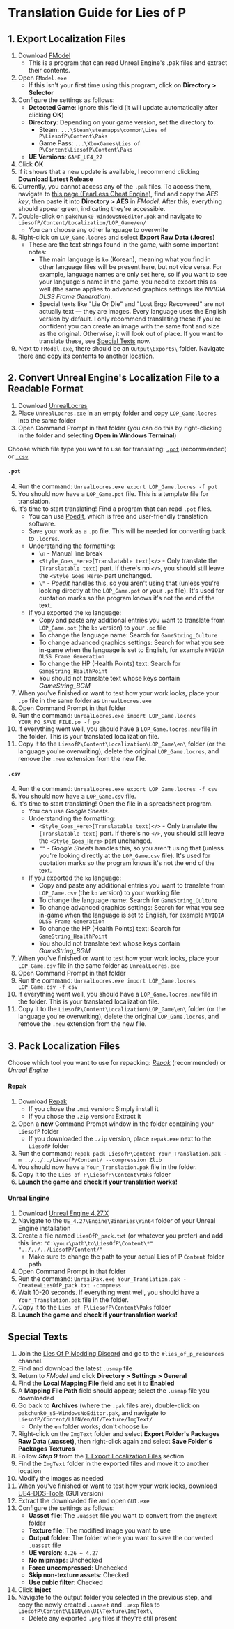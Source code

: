 # Translation Guide for Lies of P

## 1. Export Localization Files

1. Download [FModel](https://fmodel.app/)
	- This is a program that can read Unreal Engine's .pak files and extract their contents.
2. Open `FModel.exe`
	- If this isn't your first time using this program, click on **Directory > Selector**
3. Configure the settings as follows:
	- **Detected Game**: Ignore this field (it will update automatically after clicking **OK**)
	- **Directory**: Depending on your game version, set the directory to:
		- Steam: `...\Steam\steamapps\common\Lies of P\LiesofP\Content\Paks`
		- Game Pass: `...\XboxGames\Lies of P\Content\LiesofP\Content\Paks`
	- **UE Versions**: `GAME_UE4_27`
4. Click **OK**
5. If it shows that a new update is available, I recommend clicking **Download Latest Release**
6. Currently, you cannot access any of the `.pak` files. To access them, navigate to [this page (FearLess Cheat Engine)](https://fearlessrevolution.com/viewtopic.php?t=25815#:~:text=Directory%20>%20AES), find and copy the *AES key*, then paste it into **Directory > AES** in *FModel*. After this, everything should appear green, indicating they're accessible.
7. Double-click on `pakchunk0-WindowsNoEditor.pak` and navigate to `LiesofP/Content/Localization/LOP_Game/en/`
	- You can choose any other language to overwrite
8. Right-click on `LOP_Game.locres` and select **Export Raw Data (.locres)**
	- These are the text strings found in the game, with some important notes:
		- The main language is `ko` (Korean), meaning what you find in other language files will be present here, but not vice versa. For example, language names are only set here, so if you want to see your language's name in the game, you need to export this as well (the same applies to advanced graphics settings like *NVIDIA DLSS Frame Generation*).
		- Special texts like "Lie Or Die" and "Lost Ergo Recovered" are not actually text — they are images. Every language uses the English version by default. I only recommend translating these if you're confident you can create an image with the same font and size as the original. Otherwise, it will look out of place. If you want to translate these, see [Special Texts](#special-texts) now.
9. Next to `FModel.exe`, there should be an `Output\Exports\` folder. Navigate there and copy its contents to another location.

## 2. Convert Unreal Engine's Localization File to a Readable Format

1. Download [UnrealLocres](https://github.com/akintos/UnrealLocres/releases/latest)
2. Place `UnrealLocres.exe` in an empty folder and copy `LOP_Game.locres` into the same folder
3. Open Command Prompt in that folder (you can do this by right-clicking in the folder and selecting **Open in Windows Terminal**)

Choose which file type you want to use for translating: [`.pot`](#pot) (recommended) or [`.csv`](#csv)

#### `.pot`
4. Run the command: `UnrealLocres.exe export LOP_Game.locres -f pot`
5. You should now have a `LOP_Game.pot` file. This is a template file for translation.
6. It's time to start translating! Find a program that can read `.pot` files.
	- You can use [Poedit](https://poedit.net/), which is free and user-friendly translation software.
	- Save your work as a `.po` file. This will be needed for converting back to `.locres`.
	- Understanding the formatting:
		- `\n` - Manual line break
		- `<Style_Goes_Here>[Translatable text]</>` - Only translate the `[Translatable text]` part. If there's no `</>`, you should still leave the `<Style_Goes_Here>` part unchanged.
		- `\"` - *Poedit* handles this, so you aren't using that (unless you're looking directly at the `LOP_Game.pot` or your `.po` file). It's used for quotation marks so the program knows it's not the end of the text.
	- If you exported the `ko` language:
		- Copy and paste any additional entries you want to translate from `LOP_Game.pot` (the `ko` version) to your `.po` file
		- To change the language name: Search for `GameString_Culture`
		- To change advanced graphics settings: Search for what you see in-game when the language is set to English, for example `NVIDIA DLSS Frame Generation`
		- To change the HP (Health Points) text: Search for `GameString_HealthPoint`
		- You should not translate text whose keys contain *GameString_BGM*
7. When you've finished or want to test how your work looks, place your `.po` file in the same folder as `UnrealLocres.exe`
8. Open Command Prompt in that folder
9. Run the command: `UnrealLocres.exe import LOP_Game.locres YOUR_PO_SAVE_FILE.po -f po`
10. If everything went well, you should have a `LOP_Game.locres.new` file in the folder. This is your translated localization file.
11. Copy it to the `LiesofP\Content\Localization\LOP_Game\en\` folder (or the language you're overwriting), delete the original `LOP_Game.locres`, and remove the `.new` extension from the new file.

#### `.csv`
4. Run the command: `UnrealLocres.exe export LOP_Game.locres -f csv`
5. You should now have a `LOP_Game.csv` file.
6. It's time to start translating! Open the file in a spreadsheet program.
	- You can use *Google Sheets*.
	- Understanding the formatting:
		- `<Style_Goes_Here>[Translatable text]</>` - Only translate the `[Translatable text]` part. If there's no `</>`, you should still leave the `<Style_Goes_Here>` part unchanged.
		- `""` - *Google Sheets* handles this, so you aren't using that (unless you're looking directly at the `LOP_Game.csv` file). It's used for quotation marks so the program knows it's not the end of the text.
	- If you exported the `ko` language:
		- Copy and paste any additional entries you want to translate from `LOP_Game.csv` (the `ko` version) to your working file
		- To change the language name: Search for `GameString_Culture`
		- To change advanced graphics settings: Search for what you see in-game when the language is set to English, for example `NVIDIA DLSS Frame Generation`
		- To change the HP (Health Points) text: Search for `GameString_HealthPoint`
		- You should not translate text whose keys contain *GameString_BGM*
7. When you've finished or want to test how your work looks, place your `LOP_Game.csv` file in the same folder as `UnrealLocres.exe`
8. Open Command Prompt in that folder
9. Run the command: `UnrealLocres.exe import LOP_Game.locres LOP_Game.csv -f csv`
10. If everything went well, you should have a `LOP_Game.locres.new` file in the folder. This is your translated localization file.
11. Copy it to the `LiesofP\Content\Localization\LOP_Game\en\` folder (or the language you're overwriting), delete the original `LOP_Game.locres`, and remove the `.new` extension from the new file.

## 3. Pack Localization Files

Choose which tool you want to use for repacking: [*Repak*](#repak) (recommended) or [*Unreal Engine*](#unreal-engine)

#### Repak

1. Download [Repak](https://github.com/matyalatte/UE4-DDS-Tools/releases/latest)
	- If you chose the `.msi` version: Simply install it
	- If you chose the `.zip` version: Extract it
2. Open a **new** Command Prompt window in the folder containing your `LiesofP` folder
	- If you downloaded the `.zip` version, place `repak.exe` next to the `LiesofP` folder
3. Run the command: `repak pack LiesofP\Content Your_Translation.pak -m ../../../LiesofP/Content/ --compression Zlib`
4. You should now have a `Your_Translation.pak` file in the folder.
5. Copy it to the `Lies of P\LiesofP\Content\Paks` folder
6. **Launch the game and check if your translation works!**

#### Unreal Engine

1. Download [Unreal Engine 4.27.X](https://www.unrealengine.com/en-US/download)
2. Navigate to the `UE_4.27\Engine\Binaries\Win64` folder of your Unreal Engine installation
3. Create a file named `LiesOfP_pack.txt` (or whatever you prefer) and add this line: `"C:\your\path\to\LiesOfP\Content\*" "../../../LiesofP/Content/"`
	- Make sure to change the path to your actual Lies of P `Content` folder path
4. Open Command Prompt in that folder
5. Run the command: `UnrealPak.exe Your_Translation.pak -Create=LiesOfP_pack.txt -compress`
6. Wait 10-20 seconds. If everything went well, you should have a `Your_Translation.pak` file in the folder.
7. Copy it to the `Lies of P\LiesofP\Content\Paks` folder
8. **Launch the game and check if your translation works!**

## Special Texts
1. Join the [Lies Of P Modding Discord](https://discord.gg/UWK9XJ9xSZ) and go to the `#lies_of_p_resources` channel.
2. Find and download the latest `.usmap` file
3. Return to *FModel* and click **Directory > Settings > General**
4. Find the **Local Mapping File** field and set it to **Enabled**
5. A **Mapping File Path** field should appear; select the `.usmap` file you downloaded
6. Go back to **Archives** (where the `.pak` files are), double-click on `pakchunk0_s5-WindowsNoEditor.pak`, and navigate to `LiesofP/Content/L10N/en/UI/Texture/ImgText/`
	- Only the `en` folder works; don't choose `ko`
7. Right-click on the `ImgText` folder and select **Export Folder's Packages Raw Data (.uasset)**, then right-click again and select **Save Folder's Packages Textures**
8. Follow ***Step 9*** from the [1. Export Localization Files](#1-export-localization-files) section
9. Find the `ImgText` folder in the exported files and move it to another location
10. Modify the images as needed
11. When you've finished or want to test how your work looks, download [UE4-DDS-Tools](https://github.com/matyalatte/UE4-DDS-Tools/releases/latest) (GUI version)
12. Extract the downloaded file and open `GUI.exe`
13. Configure the settings as follows:
	- **Uasset file**: The `.uasset` file you want to convert from the `ImgText` folder
	- **Texture file**: The modified image you want to use
	- **Output folder**: The folder where you want to save the converted `.uasset` file
	- **UE version**: `4.26 ~ 4.27`
	- **No mipmaps**: Unchecked
	- **Force uncompressed**: Unchecked
	- **Skip non-texture assets**: Checked
	- **Use cubic filter**: Checked
14. Click **Inject**
15. Navigate to the output folder you selected in the previous step, and copy the newly created `.uasset` and `.uexp` files to `LiesofP\Content\L10N\en\UI\Texture\ImgText\`
	- Delete any exported `.png` files if they're still present